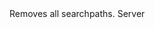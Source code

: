 <function name="RemoveAllSearchPaths" parent="filesystem" type="libraryfunc">
	<description>
		Removes all searchpaths.
	</description>
	<realm>Server</realm>
</function>